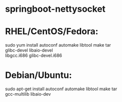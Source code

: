 # springboot-nettysocket
# RHEL/CentOS/Fedora:

sudo yum install autoconf automake libtool make tar \
                 glibc-devel libaio-devel \
                 libgcc.i686 glibc-devel.i686
# Debian/Ubuntu:
sudo apt-get install autoconf automake libtool make tar \
                     gcc-multilib libaio-dev